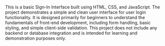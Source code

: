This is a basic Sign-In Interface built using HTML, CSS, and JavaScript. The project demonstrates a simple and clean user interface for user login functionality. It is designed primarily for beginners to understand the fundamentals of front-end development, including form handling, basic styling, and simple client-side validation. This project does not include any backend or database integration and is intended for learning and demonstration purposes only.
